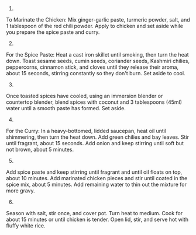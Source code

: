 1. 
To Marinate the Chicken: Mix ginger-garlic paste, turmeric powder, salt, and 1 tablespoon of the red chili powder. Apply to chicken and set aside while you prepare the spice paste and curry.

2. 
For the Spice Paste: Heat a cast iron skillet until smoking, then turn the heat down. Toast sesame seeds, cumin seeds, coriander seeds, Kashmiri chilies, peppercorns, cinnamon stick, and cloves until they release their aroma, about 15 seconds, stirring constantly so they don't burn. Set aside to cool.

3. 
Once toasted spices have cooled, using an immersion blender or countertop blender, blend spices with coconut and 3 tablespoons (45ml) water until a smooth paste has formed. Set aside.

4. 
For the Curry: In a heavy-bottomed, lidded saucepan, heat oil until shimmering, then turn the heat down. Add green chilies and bay leaves. Stir until fragrant, about 15 seconds. Add onion and keep stirring until soft but not brown, about 5 minutes.

5. 
Add spice paste and keep stirring until fragrant and until oil floats on top, about 10 minutes. Add marinated chicken pieces and stir until coated in the spice mix, about 5 minutes. Add remaining water to thin out the mixture for more gravy.

6. 
Season with salt, stir once, and cover pot. Turn heat to medium. Cook for about 15 minutes or until chicken is tender. Open lid, stir, and serve hot with fluffy white rice.